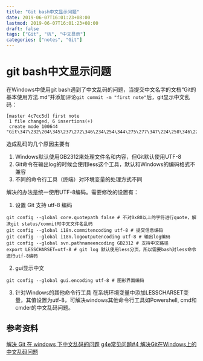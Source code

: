 ```yaml
---
title: "Git bash中文显示问题"
date: 2019-06-07T16:01:23+08:00
lastmod: 2019-06-07T16:01:23+08:00
draft: false
tags: ["Git", "坑", "中文显示"]
categories: ["notes", "Git"]
---
```


# git bash中文显示问题

在Windows中使用git bash遇到了中文乱码的问题，当提交中文名字的文档“Git的基本使用方法.md”并添加评论`git commit -m "first note"`后，git显示中文乱码：

```
[master 4c7cc5d] first note
 1 file changed, 6 insertions(+)
 create mode 100644 "Git\347\232\204\345\237\272\346\234\254\344\275\277\347\224\250\346\226\271\346\263\225.md"
```

造成乱码的几个原因主要有

1. Windows默认使用GB2312来处理文件名和内容，但Git默认使用UTF-8
2. Git命令在输出log的时候会使用less这个工具，默认和Windows的编码格式不兼容
3. 不同的命令行工具（终端）对环境变量的处理方式不同

解决的办法是统一使用UTF-8编码。需要修改的设置有：
1. 设置 Git 支持 utf-8 编码
```
git config --global core.quotepath false # 不对0x80以上的字符进行quote，解决git status/commit时中文文件名乱码
git config --global i18n.commitencoding utf-8 # 提交信息编码
git config --global i18n.logoutputencoding utf-8 # 输出log编码
git config --global svn.pathnameencoding GB2312 # 支持中文路径
export LESSCHARSET=utf-8 # git log 默认使用less分页，所以需要bash对less命令进行utf-8编码

```

2.  gui显示中文

```
git config --global gui.encoding utf-8 # 图形界面编码
```

3. 针对Windows的其他命令行工具
在系统环境变量中添加LESSCHARSET变量，其值设置为utf-8，可解决windows其他命令行工具如Powershell, cmd和cmder的中文乱码问题。

## 参考资料
[解决 Git 在 windows 下中文乱码的问题](https://gist.github.com/nightire/5069597)
[g4e常见问题#4 解决Git在Windows上的中文乱码问题](https://devopshub.cn/2018/01/07/g4e-faq-4-git-encoding-error/)